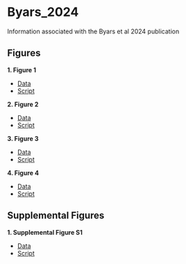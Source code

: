 # Byars_2024
Information associated with the Byars et al 2024 publication

## Figures

**1. Figure 1**

- [Data](https://github.com/riddlenc/Byars_2024/blob/d6a1593d94151f003c761cf1a17adac0944018c0/Data_1.zip)
- [Script](https://github.com/riddlenc/Byars_2024/blob/878af392a9292cf41416ca184f9ed31b8014cdaf/Figure%201.Rmd)


**2. Figure 2**

- [Data](https://github.com/riddlenc/Byars_2024/blob/97125c4e6a7005876e0acf5349b46e17d955cc60/Data_2.zip)
- [Script](https://github.com/riddlenc/Byars_2024/blob/cd4043ac9c5587c1715cfde4675215f9d268512e/Figure%202.Rmd)

     
**3. Figure 3**

- [Data](https://github.com/riddlenc/Byars_2024/blob/7b9b75cf87e476af70333054a9feba0dd01ee3a1/Data_3.zip)
- [Script](https://github.com/riddlenc/Byars_2024/blob/9bb2500b813279e6d9e016949adc25992127aeb7/Figure%203.Rmd)


**4. Figure 4**

- [Data](https://github.com/riddlenc/Byars_2024/blob/86ff53feb9771bd772249be779281cf72c8dd3e0/Data_4.zip)
- [Script](https://github.com/riddlenc/Byars_2024/blob/5a3e7c68ec0d1355ff6d5106e5a5de8792f5385a/Figure%204.Rmd)

## Supplemental Figures

**1. Supplemental Figure S1**

- [Data](https://github.com/riddlenc/Byars_2024/blob/4a4e8602fe1bfac26dc8aab934fa6d7e2036bbdf/Data_S1.zip)
- [Script](https://github.com/riddlenc/Byars_2024/blob/b44fbc3385d3ce56ebe0597f13cbb0276469c926/Supplemental%20Figure%201.Rmd)

